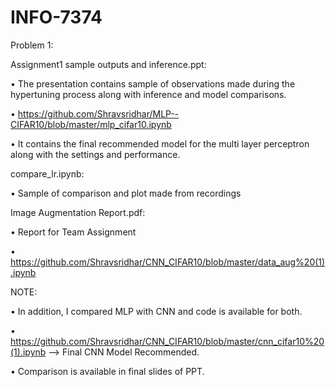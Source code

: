 # INFO-7374
Problem 1:

Assignment1 sample outputs and inference.ppt:

• The presentation contains sample of observations made during the hypertuning process along with inference and model comparisons.

• https://github.com/Shravsridhar/MLP--CIFAR10/blob/master/mlp_cifar10.ipynb

• It contains the final recommended model for the multi layer perceptron along with the settings and performance.

compare_lr.ipynb:

• Sample of comparison and plot made from recordings

Image Augmentation Report.pdf:

• Report for Team Assignment

• https://github.com/Shravsridhar/CNN_CIFAR10/blob/master/data_aug%20(1).ipynb



NOTE:

• In addition, I compared MLP with CNN and code is available for both.

• https://github.com/Shravsridhar/CNN_CIFAR10/blob/master/cnn_cifar10%20(1).ipynb --> Final CNN Model Recommended.

• Comparison is available in final slides of PPT.
